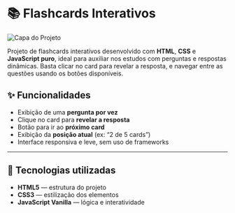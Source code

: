 # 📚 Flashcards Interativos

![Capa do Projeto](./assets/capa-flashcards.png)

Projeto de flashcards interativos desenvolvido com **HTML**, **CSS** e **JavaScript puro**, ideal para auxiliar nos estudos com perguntas e respostas dinâmicas. Basta clicar no card para revelar a resposta, e navegar entre as questões usando os botões disponíveis.

## ✨ Funcionalidades

- Exibição de uma **pergunta por vez**
- Clique no card para **revelar a resposta**
- Botão para ir ao **próximo card**
- Exibição da **posição atual** (ex: “2 de 5 cards”)
- Interface responsiva e leve, sem uso de frameworks

---

## 🚀 Tecnologias utilizadas

- **HTML5** — estrutura do projeto
- **CSS3** — estilização dos elementos
- **JavaScript Vanilla** — lógica e interatividade




